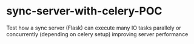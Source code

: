 # sync-server-with-celery-POC
Test how a sync server (Flask) can execute many IO tasks parallely or concurrently (depending on celery setup) improving server performance
